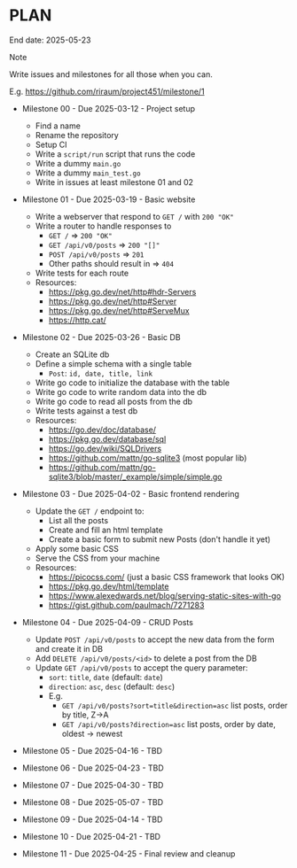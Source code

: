 # PLAN

End date: 2025-05-23

> [!NOTE]
> Write issues and milestones for all those when you can.
> 
> E.g. https://github.com/riraum/project451/milestone/1

- Milestone 00 - Due 2025-03-12 - Project setup
  - Find a name
  - Rename the repository
  - Setup CI
  - Write a `script/run` script that runs the code
  - Write a dummy `main.go`
  - Write a dummy `main_test.go`
  - Write in issues at least milestone 01 and 02

- Milestone 01 - Due 2025-03-19 - Basic website
  - Write a webserver that respond to `GET /` with `200 "OK"`
  - Write a router to handle responses to
    - `GET /` => `200 "OK"`
    - `GET /api/v0/posts` => `200 "[]"`
    - `POST /api/v0/posts` => `201`
    - Other paths should result in => `404`
  - Write tests for each route
  - Resources:
    - https://pkg.go.dev/net/http#hdr-Servers
    - https://pkg.go.dev/net/http#Server
    - https://pkg.go.dev/net/http#ServeMux
    - https://http.cat/

- Milestone 02 - Due 2025-03-26 - Basic DB
  - Create an SQLite db
  - Define a simple schema with a single table
    - `Post`: `id, date, title, link`
  - Write go code to initialize the database with the table
  - Write go code to write random data into the db  
  - Write go code to read all posts from the db
  - Write tests against a test db
  - Resources:
    - https://go.dev/doc/database/
    - https://pkg.go.dev/database/sql
    - https://go.dev/wiki/SQLDrivers
    - https://github.com/mattn/go-sqlite3 (most popular lib)
    - https://github.com/mattn/go-sqlite3/blob/master/_example/simple/simple.go

- Milestone 03 - Due 2025-04-02 - Basic frontend rendering
  - Update the `GET /` endpoint to:
    - List all the posts
    - Create and fill an html template
    - Create a basic form to submit new Posts (don't handle it yet)
  - Apply some basic CSS
  - Serve the CSS from your machine
  - Resources:
    - https://picocss.com/ (just a basic CSS framework that looks OK)
    - https://pkg.go.dev/html/template
    - https://www.alexedwards.net/blog/serving-static-sites-with-go
    - https://gist.github.com/paulmach/7271283

- Milestone 04 - Due 2025-04-09 - CRUD Posts
  - Update `POST /api/v0/posts` to accept the new data from the form and create it in DB
  - Add `DELETE /api/v0/posts/<id>` to delete a post from the DB
  - Update `GET /api/v0/posts` to accept the query parameter:
    - `sort`: `title`, `date` (default: `date`)
    - `direction`: `asc`, `desc` (default: `desc`)
    - E.g.
      - `GET /api/v0/posts?sort=title&direction=asc` list posts, order by title, Z->A
      - `GET /api/v0/posts?direction=asc` list posts, order by date, oldest -> newest

- Milestone 05 - Due 2025-04-16 - TBD

- Milestone 06 - Due 2025-04-23 - TBD

- Milestone 07 - Due 2025-04-30 - TBD

- Milestone 08 - Due 2025-05-07 - TBD

- Milestone 09 - Due 2025-04-14 - TBD

- Milestone 10 - Due 2025-04-21 - TBD

- Milestone 11 - Due 2025-04-25 - Final review and cleanup
